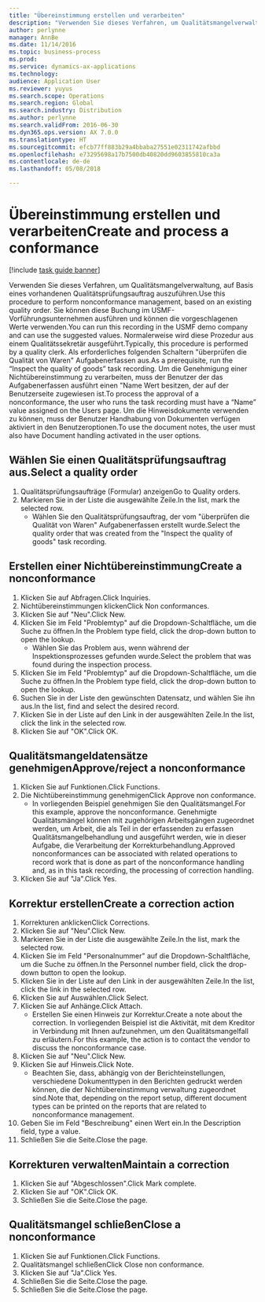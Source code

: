 ```yaml
---
title: "Übereinstimmung erstellen und verarbeiten"
description: "Verwenden Sie dieses Verfahren, um Qualitätsmangelverwaltung, auf Basis eines vorhandenen Qualitätsprüfungsauftrag auszuführen."
author: perlynne
manager: AnnBe
ms.date: 11/14/2016
ms.topic: business-process
ms.prod: 
ms.service: dynamics-ax-applications
ms.technology: 
audience: Application User
ms.reviewer: yuyus
ms.search.scope: Operations
ms.search.region: Global
ms.search.industry: Distribution
ms.author: perlynne
ms.search.validFrom: 2016-06-30
ms.dyn365.ops.version: AX 7.0.0
ms.translationtype: HT
ms.sourcegitcommit: efcb77ff883b29a4bbaba27551e02311742afbbd
ms.openlocfilehash: e73295698a17b7500db40820dd9603855810ca3a
ms.contentlocale: de-de
ms.lasthandoff: 05/08/2018

---
```

# <a name="create-and-process-a-conformance"></a><span data-ttu-id="c2799-103">Übereinstimmung erstellen und verarbeiten</span><span class="sxs-lookup"><span data-stu-id="c2799-103">Create and process a conformance</span></span>

[!include [task guide banner](../../includes/task-guide-banner.md)]

<span data-ttu-id="c2799-104">Verwenden Sie dieses Verfahren, um Qualitätsmangelverwaltung, auf Basis eines vorhandenen Qualitätsprüfungsauftrag auszuführen.</span><span class="sxs-lookup"><span data-stu-id="c2799-104">Use this procedure to perform nonconformance management, based on an existing quality order.</span></span> <span data-ttu-id="c2799-105">Sie können diese Buchung im USMF-Vorführungsunternehmen ausführen und können die vorgeschlagenen Werte verwenden.</span><span class="sxs-lookup"><span data-stu-id="c2799-105">You can run this recording in the USMF demo company and can use the suggested values.</span></span> <span data-ttu-id="c2799-106">Normalerweise wird diese Prozedur aus einem Qualitätssekretär ausgeführt.</span><span class="sxs-lookup"><span data-stu-id="c2799-106">Typically, this procedure is performed by a quality clerk.</span></span>  <span data-ttu-id="c2799-107">Als erforderliches folgenden Schaltern "überprüfen die Qualität von Waren" Aufgabenerfassen aus.</span><span class="sxs-lookup"><span data-stu-id="c2799-107">As a prerequisite, run the “Inspect the quality of goods” task recording.</span></span> <span data-ttu-id="c2799-108">Um die Genehmigung einer Nichtübereinstimmung zu verarbeiten, muss der Benutzer der das Aufgabenerfassen ausführt einen "Name Wert besitzen, der auf der Benutzerseite zugewiesen ist.</span><span class="sxs-lookup"><span data-stu-id="c2799-108">To process the approval of a nonconformance, the user who runs the task recording must have a “Name” value assigned on the Users page.</span></span> <span data-ttu-id="c2799-109">Um die Hinweisdokumente verwenden zu können, muss der Benutzer Handhabung von Dokumenten verfügen aktiviert in den Benutzeroptionen.</span><span class="sxs-lookup"><span data-stu-id="c2799-109">To use the document notes, the user must also have Document handling activated in the user options.</span></span>


## <a name="select-a-quality-order"></a><span data-ttu-id="c2799-110">Wählen Sie einen Qualitätsprüfungsauftrag aus.</span><span class="sxs-lookup"><span data-stu-id="c2799-110">Select a quality order</span></span>
1. <span data-ttu-id="c2799-111">Qualitätsprüfungsaufträge (Formular) anzeigen</span><span class="sxs-lookup"><span data-stu-id="c2799-111">Go to Quality orders.</span></span>
2. <span data-ttu-id="c2799-112">Markieren Sie in der Liste die ausgewählte Zeile.</span><span class="sxs-lookup"><span data-stu-id="c2799-112">In the list, mark the selected row.</span></span>
    * <span data-ttu-id="c2799-113">Wählen Sie den Qualitätsprüfungsauftrag, der vom "überprüfen die Qualität von Waren" Aufgabenerfassen erstellt wurde.</span><span class="sxs-lookup"><span data-stu-id="c2799-113">Select the quality order that was created from the "Inspect the quality of goods" task recording.</span></span>  

## <a name="create-a-nonconformance"></a><span data-ttu-id="c2799-114">Erstellen einer Nichtübereinstimmung</span><span class="sxs-lookup"><span data-stu-id="c2799-114">Create a nonconformance</span></span>
1. <span data-ttu-id="c2799-115">Klicken Sie auf Abfragen.</span><span class="sxs-lookup"><span data-stu-id="c2799-115">Click Inquiries.</span></span>
2. <span data-ttu-id="c2799-116">Nichtübereinstimmungen klicken</span><span class="sxs-lookup"><span data-stu-id="c2799-116">Click Non conformances.</span></span>
3. <span data-ttu-id="c2799-117">Klicken Sie auf "Neu".</span><span class="sxs-lookup"><span data-stu-id="c2799-117">Click New.</span></span>
4. <span data-ttu-id="c2799-118">Klicken Sie im Feld "Problemtyp" auf die Dropdown-Schaltfläche, um die Suche zu öffnen.</span><span class="sxs-lookup"><span data-stu-id="c2799-118">In the Problem type field, click the drop-down button to open the lookup.</span></span>
    * <span data-ttu-id="c2799-119">Wählen Sie das Problem aus, wenn während der Inspektionsprozesses gefunden wurde.</span><span class="sxs-lookup"><span data-stu-id="c2799-119">Select the problem that was found during the inspection process.</span></span>  
5. <span data-ttu-id="c2799-120">Klicken Sie im Feld "Problemtyp" auf die Dropdown-Schaltfläche, um die Suche zu öffnen.</span><span class="sxs-lookup"><span data-stu-id="c2799-120">In the Problem type field, click the drop-down button to open the lookup.</span></span>
6. <span data-ttu-id="c2799-121">Suchen Sie in der Liste den gewünschten Datensatz, und wählen Sie ihn aus.</span><span class="sxs-lookup"><span data-stu-id="c2799-121">In the list, find and select the desired record.</span></span>
7. <span data-ttu-id="c2799-122">Klicken Sie in der Liste auf den Link in der ausgewählten Zeile.</span><span class="sxs-lookup"><span data-stu-id="c2799-122">In the list, click the link in the selected row.</span></span>
8. <span data-ttu-id="c2799-123">Klicken Sie auf "OK".</span><span class="sxs-lookup"><span data-stu-id="c2799-123">Click OK.</span></span>

## <a name="approvereject-a-nonconformance"></a><span data-ttu-id="c2799-124">Qualitätsmangeldatensätze genehmigen</span><span class="sxs-lookup"><span data-stu-id="c2799-124">Approve/reject a nonconformance</span></span>
1. <span data-ttu-id="c2799-125">Klicken Sie auf Funktionen.</span><span class="sxs-lookup"><span data-stu-id="c2799-125">Click Functions.</span></span>
2. <span data-ttu-id="c2799-126">Die Nichtübereinstimmung genehmigen</span><span class="sxs-lookup"><span data-stu-id="c2799-126">Click Approve non conformance.</span></span>
    * <span data-ttu-id="c2799-127">In vorliegenden Beispiel genehmigen Sie den Qualitätsmangel.</span><span class="sxs-lookup"><span data-stu-id="c2799-127">For this example, approve the nonconformance.</span></span> <span data-ttu-id="c2799-128">Genehmigte Qualitätsmängel können mit zugehörigen Arbeitsgängen zugeordnet werden, um Arbeit, die als Teil in der erfassenden zu erfassen Qualitätsmangelbehandlung und ausgeführt werden, wie in dieser Aufgabe, die Verarbeitung der Korrekturbehandlung.</span><span class="sxs-lookup"><span data-stu-id="c2799-128">Approved nonconformances can be associated with related operations to record work that is done as part of the nonconformance handling and, as in this task recording, the processing of correction handling.</span></span>  
3. <span data-ttu-id="c2799-129">Klicken Sie auf "Ja".</span><span class="sxs-lookup"><span data-stu-id="c2799-129">Click Yes.</span></span>

## <a name="create-a-correction-action"></a><span data-ttu-id="c2799-130">Korrektur erstellen</span><span class="sxs-lookup"><span data-stu-id="c2799-130">Create a correction action</span></span>
1. <span data-ttu-id="c2799-131">Korrekturen anklicken</span><span class="sxs-lookup"><span data-stu-id="c2799-131">Click Corrections.</span></span>
2. <span data-ttu-id="c2799-132">Klicken Sie auf "Neu".</span><span class="sxs-lookup"><span data-stu-id="c2799-132">Click New.</span></span>
3. <span data-ttu-id="c2799-133">Markieren Sie in der Liste die ausgewählte Zeile.</span><span class="sxs-lookup"><span data-stu-id="c2799-133">In the list, mark the selected row.</span></span>
4. <span data-ttu-id="c2799-134">Klicken Sie im Feld "Personalnummer" auf die Dropdown-Schaltfläche, um die Suche zu öffnen.</span><span class="sxs-lookup"><span data-stu-id="c2799-134">In the Personnel number field, click the drop-down button to open the lookup.</span></span>
5. <span data-ttu-id="c2799-135">Klicken Sie in der Liste auf den Link in der ausgewählten Zeile.</span><span class="sxs-lookup"><span data-stu-id="c2799-135">In the list, click the link in the selected row.</span></span>
6. <span data-ttu-id="c2799-136">Klicken Sie auf Auswählen.</span><span class="sxs-lookup"><span data-stu-id="c2799-136">Click Select.</span></span>
7. <span data-ttu-id="c2799-137">Klicken Sie auf Anhänge.</span><span class="sxs-lookup"><span data-stu-id="c2799-137">Click Attach.</span></span>
    * <span data-ttu-id="c2799-138">Erstellen Sie einen Hinweis zur Korrektur.</span><span class="sxs-lookup"><span data-stu-id="c2799-138">Create a note about the correction.</span></span> <span data-ttu-id="c2799-139">In vorliegenden Beispiel ist die Aktivität, mit dem Kreditor in Verbindung mit Ihnen aufzunehmen, um den Qualitätsmangelfall zu erläutern.</span><span class="sxs-lookup"><span data-stu-id="c2799-139">For this example, the action is to contact the vendor to discuss the nonconformance case.</span></span>  
8. <span data-ttu-id="c2799-140">Klicken Sie auf "Neu".</span><span class="sxs-lookup"><span data-stu-id="c2799-140">Click New.</span></span>
9. <span data-ttu-id="c2799-141">Klicken Sie auf Hinweis.</span><span class="sxs-lookup"><span data-stu-id="c2799-141">Click Note.</span></span>
    * <span data-ttu-id="c2799-142">Beachten Sie, dass, abhängig von der Berichteinstellungen, verschiedene Dokumenttypen in den Berichten gedruckt werden können, die der Nichtübereinstimmung verwaltung zugeordnet sind.</span><span class="sxs-lookup"><span data-stu-id="c2799-142">Note that, depending on the report setup, different document types can be printed on the reports that are related to nonconformance management.</span></span>  
10. <span data-ttu-id="c2799-143">Geben Sie im Feld "Beschreibung" einen Wert ein.</span><span class="sxs-lookup"><span data-stu-id="c2799-143">In the Description field, type a value.</span></span>
11. <span data-ttu-id="c2799-144">Schließen Sie die Seite.</span><span class="sxs-lookup"><span data-stu-id="c2799-144">Close the page.</span></span>

## <a name="maintain-a-correction"></a><span data-ttu-id="c2799-145">Korrekturen verwalten</span><span class="sxs-lookup"><span data-stu-id="c2799-145">Maintain a correction</span></span>
1. <span data-ttu-id="c2799-146">Klicken Sie auf "Abgeschlossen".</span><span class="sxs-lookup"><span data-stu-id="c2799-146">Click Mark complete.</span></span>
2. <span data-ttu-id="c2799-147">Klicken Sie auf "OK".</span><span class="sxs-lookup"><span data-stu-id="c2799-147">Click OK.</span></span>
3. <span data-ttu-id="c2799-148">Schließen Sie die Seite.</span><span class="sxs-lookup"><span data-stu-id="c2799-148">Close the page.</span></span>

## <a name="close-a-nonconformance"></a><span data-ttu-id="c2799-149">Qualitätsmangel schließen</span><span class="sxs-lookup"><span data-stu-id="c2799-149">Close a nonconformance</span></span>
1. <span data-ttu-id="c2799-150">Klicken Sie auf Funktionen.</span><span class="sxs-lookup"><span data-stu-id="c2799-150">Click Functions.</span></span>
2. <span data-ttu-id="c2799-151">Qualitätsmangel schließen</span><span class="sxs-lookup"><span data-stu-id="c2799-151">Click Close non conformance.</span></span>
3. <span data-ttu-id="c2799-152">Klicken Sie auf "Ja".</span><span class="sxs-lookup"><span data-stu-id="c2799-152">Click Yes.</span></span>
4. <span data-ttu-id="c2799-153">Schließen Sie die Seite.</span><span class="sxs-lookup"><span data-stu-id="c2799-153">Close the page.</span></span>
5. <span data-ttu-id="c2799-154">Schließen Sie die Seite.</span><span class="sxs-lookup"><span data-stu-id="c2799-154">Close the page.</span></span>

